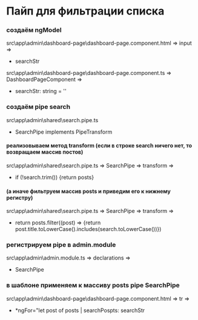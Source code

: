 # Пайп для фильтрации списка

### создаём ngModel

src\app\admin\dashboard-page\dashboard-page.component.html => input =>

- searchStr

src\app\admin\dashboard-page\dashboard-page.component.ts => DashboardPageComponent =>

- searchStr: string = ''

### создаём pipe search

src\app\admin\shared\search.pipe.ts

- SearchPipe implements PipeTransform

#### реализовываем метод transform (если в строке search ничего нет, то возвращаем массив постов)

src\app\admin\shared\search.pipe.ts => SearchPipe => transform =>

- if (!search.trim()) {return posts}

#### (а иначе фильтруем массив posts и приведим его к нижнему регистру)

src\app\admin\shared\search.pipe.ts => SearchPipe => transform =>

- return posts.filter((post) => {return post.title.toLowerCase().includes(search.toLowerCase())})

### регистрируем pipe в admin.module

src\app\admin\admin.module.ts => declarations =>

- SearchPipe

### в шаблоне применяем к массиву posts pipe SearchPipe

src\app\admin\dashboard-page\dashboard-page.component.html => tr =>

- \*ngFor="let post of posts | searchPospts: searchStr
